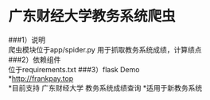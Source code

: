 # 广东财经大学教务系统爬虫  
###1）说明  
爬虫模块位于app/spider.py
用于抓取教务系统成绩，计算绩点  
###2）依赖组件  
位于requirements.txt
###3）flask Demo  
*http://frankpay.top  
*目前支持 广东财经大学 教务系统成绩查询
*适用于新教务系统

